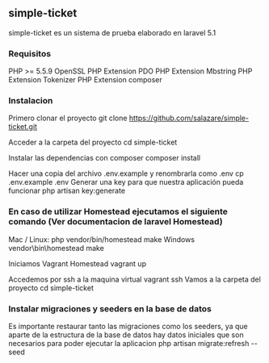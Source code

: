 ## simple-ticket


simple-ticket es un sistema de prueba elaborado en laravel 5.1

### Requisitos

PHP >= 5.5.9
OpenSSL PHP Extension
PDO PHP Extension
Mbstring PHP Extension
Tokenizer PHP Extension
composer

### Instalacion
Primero clonar el proyecto
git clone https://github.com/salazare/simple-ticket.git

Acceder a la carpeta del proyecto
cd simple-ticket

Instalar las dependencias con composer
composer install

Hacer una copia del archivo .env.example y renombrarla como .env
cp .env.example .env
Generar una key para que nuestra aplicación pueda funcionar
php artisan key:generate


### En caso de utilizar Homestead ejecutamos el siguiente comando (Ver documentacion de laravel Homestead)
Mac / Linux:
php vendor/bin/homestead make
Windows
vendor\bin\homestead make

Iniciamos Vagrant Homestead
vagrant up

Accedemos por ssh a la maquina virtual
vagrant ssh
Vamos a la carpeta del proyecto
cd simple-ticket

### Instalar migraciones y seeders en la base de datos
Es importante restaurar tanto las migraciones como los seeders, ya que aparte de la estructura de la base de datos
hay datos iniciales que son necesarios para poder ejecutar la aplicacion
php artisan migrate:refresh --seed